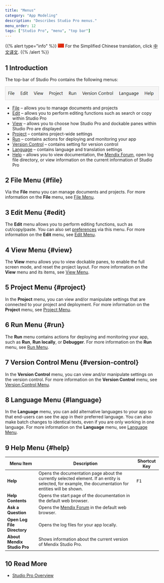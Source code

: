 ```yaml
---
title: "Menus"
category: "App Modeling"
description: "Describes Studio Pro menus."
menu_order: 12
tags: ["Studio Pro", "menu", "top bar"]
---
```


{{% alert type="info" %}}
<img src="attachments/chinese-translation/china.png" style="display: inline-block; margin: 0" /> For the Simplified Chinese translation, click [中文译文](https://cdn.mendix.tencent-cloud.com/documentation/menus.pdf).
{{% /alert %}}

## 1 Introduction

The top-bar of Studio Pro contains the following menus:

![Menu-bar](attachments/menus/menu-bar.png)

* [File](#file) – allows you to manage documents and projects
* [Edit](#edit) – allows you to perform editing functions such as search or copy within Studio Pro
* [View](#view) – allows you to choose how Studio Pro and dockable panes within Studio Pro are displayed
* [Project](#project) – contains project-wide settings
* [Run](#run) – contains actions for deploying and monitoring your app 
* [Version Control](#version-control) – contains setting for version control
* [Language](#language) – contains language and translation settings
* [Help](#help)  – allows you to view documentation, the [Mendix Forum](https://forum.mendixcloud.com/index4.html), open log file directory, or view information on  the current information of Studio Pro

## 2 File Menu {#file}

Via the **File** menu you can manage documents and projects. For more information on the **File** menu, see [File Menu](file-menu).

## 3 Edit Menu {#edit}

The **Edit** menu allows you to perform editing functions, such as cut/copy/paste. You can also set [preferences](preferences-dialog) via this menu. For more information on the **Edit** menu, see [Edit Menu](edit-menu).

## 4 View Menu {#view}

The **View** menu allows you to view dockable panes, to enable the full screen mode, and reset the project layout. For more information on the **View** menu and its items, see [View Menu](view-menu).

## 5 Project Menu {#project}

In the **Project** menu, you can view and/or manipulate settings that are connected to your project and deployment. For more information on the **Project** menu, see [Project Menu](project-menu).

## 6 Run Menu {#run}

The **Run** menu contains actions for deploying and monitoring your app, such as **Run**, **Run locally**, or **Debugger**. For more information on the **Run** menu, see [Run Menu](run-menu). 

## 7 Version Control Menu {#version-control}

In the **Version Control** menu, you can view and/or manipulate settings on the version control. For more information on the **Version Control** menu, see [Version Control Menu](version-control-menu).

## 8 Language Menu {#language}

In the **Language** menu, you can add alternative languages to your app so that end-users can see the app in their preferred language. You can also make batch changes to identical texts, even if you are only working in one language. For more information on the **Language** menu, see [Language Menu](translatable-texts).

## 9 Help Menu {#help}

| Menu Item | Description | Shortcut Key |
| --- | --- | --- |
| **Help** | Opens the documentation page about the currently selected element. If an entity is selected, for example, the documentation for entities will be shown. | <kbd>F1</kbd> |
| **Help Contents** | Opens the start page of the documentation in the default web browser. |   |
| **Ask a Question** | Opens the [Mendix Forum](https://forum.mendixcloud.com/index4.html) in the default web browser. |   |
| **Open Log File Directory** | Opens the log files for your app locally. |   |
| **About Mendix Studio Pro** | Shows information about the current version of Mendix Studio Pro. |   |

## 10 Read More

* [Studio Pro Overview](studio-pro-overview)
